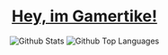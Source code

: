 <div align="center">
    <a href="https://gamertike.com" target="_blank" rel="noreferrer">
        <h1>Hey, im Gamertike!</h1>
    </a>
    <img
        src="https://github-readme-stats.vercel.app/api?username=gamertike&show_icons=true&theme=onedark&hide_title=true&include_all_commits=true&card_width=500"
        alt="Github Stats"
    />
    <img
        src="https://github-readme-stats.vercel.app/api/top-langs?username=gamertike&theme=onedark&hide_title=true&card_width=500"
        alt="Github Top Languages"
    />
</div>
